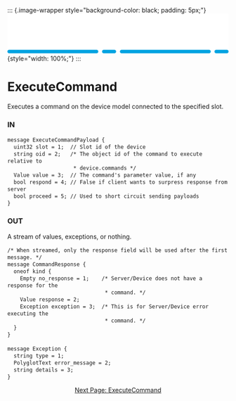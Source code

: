 ::: {.image-wrapper style="background-color: black; padding: 5px;"}
![Catena Logo](images/Catena%20Logo_PMS2191%20&%20White.png){style="width: 100%;"}
:::

# ExecuteCommand
Executes a command on the device model connected to the specified slot.

### IN
```
message ExecuteCommandPayload {
  uint32 slot = 1;  // Slot id of the device
  string oid = 2;   /* The object id of the command to execute relative to
                     * device.commands */
  Value value = 3;  // The command's parameter value, if any
  bool respond = 4; // False if client wants to surpress response from server
  bool proceed = 5; // Used to short circuit sending payloads 
}
```

### OUT
A stream of values, exceptions, or nothing.
```
/* When streamed, only the response field will be used after the first message. */
message CommandResponse {
  oneof kind {
    Empty no_response = 1;    /* Server/Device does not have a response for the
                               * command. */
    Value response = 2;
    Exception exception = 3;  /* This is for Server/Device error executing the
                               * command. */
  }
}

message Exception {
  string type = 1;
  PolyglotText error_message = 2;
  string details = 3;
}
```

<div style="text-align: center">

[Next Page: ExecuteCommand](ExternalObjectRequest.html)

</div>